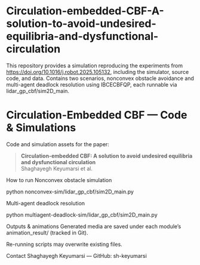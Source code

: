 # Circulation-embedded-CBF-A-solution-to-avoid-undesired-equilibria-and-dysfunctional-circulation
This repository provides a simulation reproducing the experiments from https://doi.org/10.1016/j.robot.2025.105132, including the simulator, source code, and data.  Contains two scenarios, nonconvex obstacle avoidance and multi-agent deadlock resolution using IBCECBFQP, each runnable via lidar_gp_cbf/sim2D_main.

# Circulation-Embedded CBF — Code & Simulations

Code and simulation assets for the paper:

> **Circulation-embedded CBF: A solution to avoid undesired equilibria and dysfunctional circulation**  
> Shaghayegh Keyumarsi et al.

How to run
Nonconvex obstacle simulation

python nonconvex-sim/lidar_gp_cbf/sim2D_main.py

Multi-agent deadlock resolution

python multiagent-deadlock-sim/lidar_gp_cbf/sim2D_main.py

Outputs & animations
Generated media are saved under each module’s animation_result/ (tracked in Git).

Re-running scripts may overwrite existing files.

Contact
Shaghayegh Keyumarsi — GitHub: sh-keyumarsi
